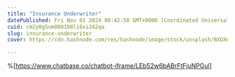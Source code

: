```yaml
---
title: "Insurance Underwriter"
datePublished: Fri Nov 01 2024 00:42:58 GMT+0000 (Coordinated Universal Time)
cuid: cm2y0g5um000108li6xi242qa
slug: insurance-underwriter
cover: https://cdn.hashnode.com/res/hashnode/image/stock/unsplash/BXOXnQ26B7o/upload/b8ac4f8d09c262b81d19c55a00b8cfd5.jpeg

---
```


%[https://www.chatbase.co/chatbot-iframe/LEb52w6bABrFtFjuNPGul]